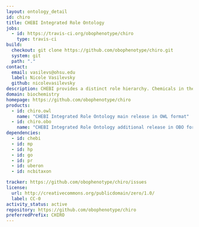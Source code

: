 ```yaml
---
layout: ontology_detail
id: chiro
title: CHEBI Integrated Role Ontology
jobs:
  - id: https://travis-ci.org/obophenotype/chiro
    type: travis-ci
build:
  checkout: git clone https://github.com/obophenotype/chiro.git
  system: git
  path: "."
contact:
  email: vasilevs@ohsu.edu
  label: Nicole Vasilevsky
  github: nicolevasilevsky
description: CHEBI provides a distinct role hierarchy. Chemicals in the structural hierarchy are connected via a 'has role' relation. CHIRO provides links from these roles to useful other classes in other ontologies. This will allow direct connection between chemical structures (small molecules, drugs) and what they do. This could be formalized using 'capable of', in the same way Uberon and the Cell Ontology link structures to processes.
domain: biochemistry
homepage: https://github.com/obophenotype/chiro
products:
  - id: chiro.owl
    name: "CHEBI Integrated Role Ontology main release in OWL format"
  - id: chiro.obo
    name: "CHEBI Integrated Role Ontology additional release in OBO format"
dependencies:
  - id: chebi
  - id: mp
  - id: hp
  - id: go
  - id: pr
  - id: uberon
  - id: ncbitaxon

tracker: https://github.com/obophenotype/chiro/issues
license:
  url: http://creativecommons.org/publicdomain/zero/1.0/
  label: CC-0
activity_status: active
repository: https://github.com/obophenotype/chiro
preferredPrefix: CHIRO
---
```


